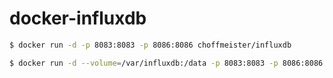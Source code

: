 # docker-influxdb

```bash
$ docker run -d -p 8083:8083 -p 8086:8086 choffmeister/influxdb

$ docker run -d --volume=/var/influxdb:/data -p 8083:8083 -p 8086:8086 choffmeister/influxdb
```
